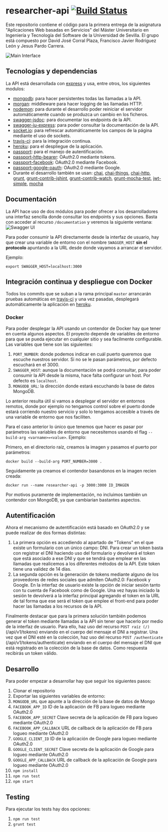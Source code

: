 # researcher-api [![Build Status](https://travis-ci.org/Javirln/aws1617-02.svg?branch=master)](https://travis-ci.org/Javirln/aws1617-02)

Este repositorio contiene el código para la primera entrega de la asignatura "Aplicaciones Web basadas en Servicios" del Máster Universitario en
Ingeniería y Tecnología del Software de la Universidad de Sevilla. El grupo está compuesto por David José Corral Plaza, Francisco Javier Rodríguez 
León y Jesus Pardo Carrera.

![Main Interface](https://image.ibb.co/bNBgQa/Screen_Shot_2017_03_16_at_16_39_34.png)


## Tecnologías y dependencias

La API está desarrollada con [express](https://expressjs.com) y usa, entre otros, los siguientes modulos:

- [mongodb](https://www.mongodb.com/): para hacer persistentes todas las llamadas a la API.
- [morgan](https://github.com/expressjs/morgan): middleware para hacer logging de las llamadas HTTP.
- [nodemon](https://github.com/remy/nodemon): para durante el desarrollo poder reiniciar el servidor automáticamente cuando se produzca un cambio en los ficheros.
- [swagger-jsdoc](https://github.com/Surnet/swagger-jsdoc): para documentar los endpoints de la API.
- [swagger-iu-express](https://github.com/scottie1984/swagger-ui-express): para poder consultar la documentación de la API.
- [socket.io](https://github.com/socketio/socket.io): para refrescar automáticamente los campos de la página mediante el uso de sockets.
- [travis-ci](https://travis-ci.org): para la integración continua.
- [heroku](https://heroku.com): para el despliegue de la aplicación.
- [passport](http://passportjs.org/): para el manejo de autentificación.
- [passport-http-bearer](https://github.com/jaredhanson/passport-http-bearer): OAuth2.0 mediante tokens.
- [passport-facebook](https://github.com/jaredhanson/passport-facebook): OAuth2.0 mediante Facebook.
- [passport-google-oauth](https://github.com/jaredhanson/passport-google-oauth): OAuth2.0 mediante Google.
- Durante el desarrollo también se usan: [chai](http://chaijs.com/), 
  [chai-things](https://github.com/chaijs/chai-things),
  [chai-http](https://github.com/chaijs/chai-http),
  [grunt](https://gruntjs.com/),
  [grunt-contrib-jshint](https://github.com/gruntjs/grunt-contrib-jshint), 
  [grunt-contrib-watch](https://github.com/gruntjs/grunt-contrib-watch),
  [grunt-mocha-test](https://github.com/pghalliday/grunt-mocha-test),
  [jwt-simple](https://github.com/hokaccha/node-jwt-simple),
  [mocha](https://mochajs.org/)

## Documentación

La API hace uso de dos módulos para poder ofrecer a los desarrolladores una interfaz sencilla donde consultar los endpoints y sus opciones.
Basta con acceder al recurso `/documentation` y veremos la siguiente ventana:
![Swagger UI](https://image.ibb.co/fTeF0a/Screen_Shot_2017_03_16_at_11_48_00.png)

Para poder consumir la API directamente desde la interfaz de usuario, hay que crear una variable de entorno 
con el nombre `SWAGGER_HOST` **sin el protocolo** apuntando a la URL desde donde vayamos a arrancar el servidor. 

Ejemplo:
```
export SWAGGER_HOST=localhost:3000
```
## Integración continua y despliegue con Docker

Todos los commits que se suban a la rama principal `master` arrancarán pruebas automáticas en [travis-ci](https://travis-ci.org)
y una vez pasadas, desplegará automáticamente la aplicación en [heroku](https://aws1617-02.herokuapp.com).

### Docker

Para poder desplegar la API usando un contendor de Docker hay que tener en cuenta algunos aspectos. El proyecto depende de variables de entorno para que se pueda ejecutar en cualquier sitio y sea facilmente configurable. Las variables que tiene son las siguientes:
1. `PORT_NUMBER`: donde podemos indicar en cuál puerto queremos que escuche nuestros servidor. Si no se le pasan parámetros, por defecto escuchará en el 3000.
2. `SWAGGER_HOST`: aunque la documentación se podrá consultar, para poder consumir la API desde la misma, hace falta configurar un host. Por defecto es `localhost`.
3. `MONGODB_URL`: la dirección donde estará escuchando la base de datos MongoDB.

Lo anterior resulta útil si vamos a desplegar el servidor en entornos remotos, donde por ejemplo no tengamos control sobre el puerto donde estará corriendo nuestro servicio y solo lo tengamos accesible a través de una variable de entorno que nos faciliten. 

Para el caso anterior lo único que tenemos que hacer es pasar por parámetros las variables de entorno que necesitemos usando el flag `--build-arg <varname>=<value>`. Ejemplo:

Primero, en el directorio raíz, creamos la imagen y pasamos el puerto por parámetros:
```
docker build --build-arg PORT_NUMBER=3000 .
```
Seguidamente ya creamos el contendor basandonos en la imagen recien creada:
```
docker run --name researcher-api -p 3000:3000 ID_IMAGEN
```

Por motivos puramente de implementación, no incluimos también un contendor con MongoDB, ya que cambiarian bastantes aspectos.
## Autentificación
Ahora el mecanismo de autentificación está basado en OAuth2.0 y se puede realizar de dos formas distintas:
1. La primera opción es accediendo al apartado de "Tokens" en el que existe un formulario con un único campo: DNI. Para crear un token 
basta con registrar el DNI haciendo uso del formulario y devolverá el token que está asociado a ese DNI y que se tendrá que emplear en
las llamadas que realicemos a los diferentes métodos de la API. Este token tiene una validez de 14 días.
2. La segunda opción es la generación de tokens mediante alguno de los proveedores de redes sociales que admiten OAuth2.0: Facebook y Google.
En la interfaz de usuario existe la opción de iniciar sesión tanto con tu cuenta de Facebook como de Google. Una vez hayas iniciado la sesión
te devolverá a la interfaz principal agregando el token en la URL de tal forma que ese será el token que emplee el front-end para poder
hacer las llamadas a los recursos de la API.

Finalmente destacar que para la primera solución también podemos generar el token mediante llamadas a la API sin tener que hacerlo por
medio de la interfaz de usuario. Para ello, haz uso del recurso `POST raíz (/)` (/api/v1/tokens) enviando en el cuerpo del mensaje el DNI 
a registrar. Una vez que el DNI esté en la colección, haz uso del recurso `POST /authenticate` (/api/v1/tokens/authenticate) enviando en 
el cuerpo del mensaje el DNI que está registrado en la colección de la base de datos. Como respuesta recibirás un token válido.

## Desarrollo

Para poder empezar a desarrollar hay que seguir los siguientes pasos:
1. Clonar el repositorio
2. Exportar las siguientes variables de entorno:
  1. `MONGODB_URL` que apunte a la dirección de la base de datos de Mongo
  2. `FACEBOOK_APP_ID` ID de la aplicación de FB para logueo mediante OAuth2.0
  3. `FACEBOOK_APP_SECRET` Clave secreta de la aplicación de FB para logueo mediante OAuth2.0
  4. `FACEBOOK_APP_CALLBACK` URL de callback de la aplicación de FB para logueo mediante OAuth2.0
  5. `GOOGLE_CLIENT_ID` ID de la aplicación de Google para logueo mediante OAuth2.0
  6. `GOOGLE_CLIENT_SECRET` Clave secreta de la aplicación de Google para logueo mediante OAuth2.0
  7. `GOOGLE_APP_CALLBACK` URL de callback de la aplicación de Google para logueo mediante OAuth2.0
3. `npm install`
4. `npm run test`
5. `npm start`

## Testing

Para ejecutar los tests hay dos opciones:
1. `npm run test`
2. `grunt test`
